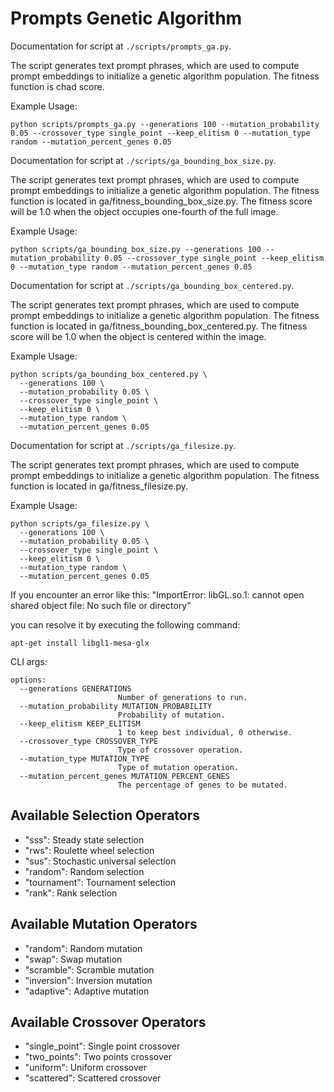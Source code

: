 # Prompts Genetic Algorithm

Documentation for script at `./scripts/prompts_ga.py`.

The script generates text prompt phrases, which are used to compute prompt
embeddings to initialize a genetic algorithm population. The fitness function is
chad score.

Example Usage:

``` shell
python scripts/prompts_ga.py --generations 100 --mutation_probability 0.05 --crossover_type single_point --keep_elitism 0 --mutation_type random --mutation_percent_genes 0.05
```

Documentation for script at `./scripts/ga_bounding_box_size.py`.

The script generates text prompt phrases, which are used to compute prompt
embeddings to initialize a genetic algorithm population. The fitness function is located in ga/fitness_bounding_box_size.py. 
The fitness score will be 1.0 when the object occupies one-fourth of the full image.

Example Usage:

``` shell
python scripts/ga_bounding_box_size.py --generations 100 --mutation_probability 0.05 --crossover_type single_point --keep_elitism 0 --mutation_type random --mutation_percent_genes 0.05
```

Documentation for script at `./scripts/ga_bounding_box_centered.py`.

The script generates text prompt phrases, which are used to compute prompt
embeddings to initialize a genetic algorithm population. The fitness function is located in ga/fitness_bounding_box_centered.py. 
The fitness score will be 1.0 when the object is centered within the image.

Example Usage:

``` shell
python scripts/ga_bounding_box_centered.py \
  --generations 100 \
  --mutation_probability 0.05 \
  --crossover_type single_point \
  --keep_elitism 0 \
  --mutation_type random \
  --mutation_percent_genes 0.05
```

Documentation for script at `./scripts/ga_filesize.py`.

The script generates text prompt phrases, which are used to compute prompt
embeddings to initialize a genetic algorithm population. The fitness function is located in ga/fitness_filesize.py. 

Example Usage:

``` shell
python scripts/ga_filesize.py \
  --generations 100 \
  --mutation_probability 0.05 \
  --crossover_type single_point \
  --keep_elitism 0 \
  --mutation_type random \
  --mutation_percent_genes 0.05
```


If you encounter an error like this: "ImportError: libGL.so.1: cannot open shared object file: No such file or directory" 

you can resolve it by executing the following command:

    apt-get install libgl1-mesa-glx

CLI args:

```
options:
  --generations GENERATIONS
                        Number of generations to run.
  --mutation_probability MUTATION_PROBABILITY
                        Probability of mutation.
  --keep_elitism KEEP_ELITISM
                        1 to keep best individual, 0 otherwise.
  --crossover_type CROSSOVER_TYPE
                        Type of crossover operation.
  --mutation_type MUTATION_TYPE
                        Type of mutation operation.
  --mutation_percent_genes MUTATION_PERCENT_GENES
                        The percentage of genes to be mutated.
```

## Available Selection Operators

- "sss": Steady state selection
- "rws": Roulette wheel selection
- "sus": Stochastic universal selection
- "random": Random selection
- "tournament": Tournament selection
- "rank": Rank selection
                    
## Available Mutation Operators

- "random": Random mutation
- "swap": Swap mutation
- "scramble": Scramble mutation
- "inversion": Inversion mutation
- "adaptive": Adaptive mutation

## Available Crossover Operators

- "single_point": Single point crossover
- "two_points": Two points crossover
- "uniform": Uniform crossover
- "scattered": Scattered crossover
